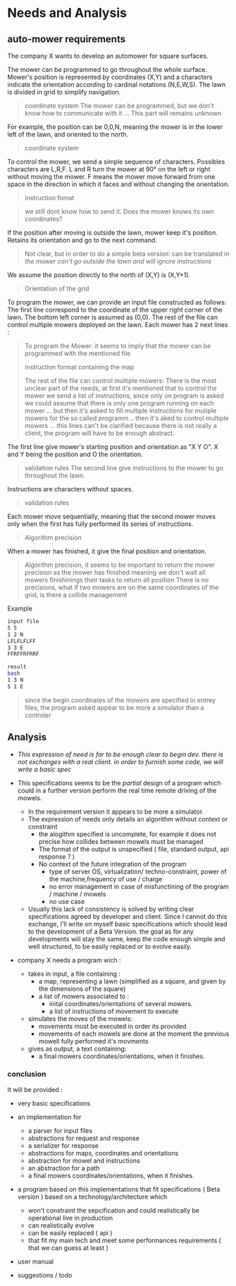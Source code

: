 # Needs and Analysis

## auto-mower requirements  

The company X wants to develop an automower for square surfaces.

The mower can be programmed to go throughout the whole surface. Mower's
position is represented by coordinates (X,Y) and a characters indicate the orientation
according to cardinal notations (N,E,W,S). The lawn is divided in grid to simplify
navigation.

> coordinate system
>The mower can be programmed, but we don't know how to communicate with it ... This part will remains unknown

For example, the position can be 0,0,N, meaning the mower is in the lower left of the
lawn, and oriented to the north.

>coordinate system

To control the mower, we send a simple sequence of characters. Possibles
characters are L,R,F. L and R turn the mower at 90° on the left or right without
moving the mower. F means the mower move forward from one space in the
direction in which it faces and without changing the orientation.

>instruction fomat

>we still dont know how to send it. Does the mower knows its own coordinates?

If the position after moving is outside the lawn, mower keep it's position. Retains its
orientation and go to the next command.

>Not clear, but in order to do a simple beta version: can be translated in *the mower can't go outside the lawn and will ignore instructions*

We assume the position directly to the north of (X,Y) is (X,Y+1).
>Orientation of the grid

To program the mower, we can provide an input file constructed as follows:
The first line correspond to the coordinate of the upper right corner of the lawn. The
bottom left corner is assumed as (0,0). The rest of the file can control multiple
mowers deployed on the lawn. Each mower has 2 next lines :

>To program the Mower: it seems to imply that the mower can be programmed with the mentioned file
>
>instruction format containing the map
>
>The rest of the file can control multiple mowers: There is the most unclear part of the needs, at first it's mentioned that to control the mower we send a list of instructions, since only on program is asked we could assume that there is only one program running on each mower ... but then it's asked to fill multiple instructions for mutiple mowers for the so called programm .. 
then it's aked to control multiple mowers ... this lines can't be clarified because there is not really a client, the program will have to be enough abstract.

The first line give mower's starting position and orientation as "X Y O". X and Y being
the position and O the orientation.
>validation rules 
The second line give instructions to the mower to go throughout the lawn.

Instructions are characters without spaces.
>validation rules 

Each mower move sequentially, meaning that the second mower moves only when
the first has fully performed its series of instructions.
>Algorithm precision 

When a mower has finished, it give the final position and orientation.
>Algorithm precision, it seems to be important to return the mower precision as the mower has finished meaning we don't wait all mowers finishinings their tasks to return all position
>There is no precisions, what if two mowers are on the same coordinates of the grid, is there a collide management 

Example
```bash
input file
5 5
1 2 N
LFLFLFLFF
3 3 E
FFRFFRFRRF

result
bash
1 3 N
5 1 E
```
> since the begin coordinates of the mowers are specified in entrey files, the program asked appear to be more a simulator than a controler
## Analysis

- *This expression of need is far to be enough clear to begin dev. there is not exchanges with a real client. in order to furnish some code, we will write a basic spec*
   
- This specifications seems to be the *partial* design of a program which could in a further version perform the real time remote driving of the mowels.
  - In the requirement version it appears to be more a simulator. 
  - The expression of needs only details an algorithm without context or constraint
    - the alogithm specified is uncomplete, for example it does not precise how collides between mowels must be managed
    - The format of the output is unspecified ( file, standard output, api response ? ) 
    - No context of the future integration of the program 
      - type of server OS, virtualization/ techno-constraint, power of the machine,frequency of use / charge 
      - no error management in case of misfunctining of the program / machine / mowels
      - no use case  
  -  Usually this lack of consistency is solved by writing clear specifications agreed by developer and client. Since I cannot do this exchange, I'll write on myself basic specifications which should lead to the development of a Beta Version. the goal as for any developments will stay the same, keep the code enough simple and well structured, to be easily replaced or to evolve easily. 
- company X needs a program wich : 
  - takes in input, a file containing :
    - a map, representing a lawn (simplified as a square, and given by the dimensions of the square)
    - a list of mowers associated to : 
      - inital coordinates/orientations of several mowers.
      - a list of instructions of movement to execute
  - simulates the moves of the mowels:
    - movements must be executed in order its provided
    - movements of each mowels are done at the moment the previous mowell fully performed it's movments  
  - gives as output, a text containing: 
    - a final mowers coordinates/orientations, when it finishes.


### conclusion 

It will be provided :  

- very basic specifications
- an implementation for 
  - a parser for input files
  - abstractions for request and response
  - a serializer for response 
  - abstractions for maps, coordinates and orientations
  - abstraction for mowel and instructions
  - an abstraction for a path 
  - a final mowers coordinates/orientations, when it finishes.
  
- a program based on this implementations that fit specifications ( Beta version ) based on a technology/architecture which 
    - won't constraint the sepcification and could realistically be operational live in production
    - can realistically evolve
    - can be easily replaced ( api )
    - that fit my main tech and meet some performances requirements ( that we can guess at least ) 
- user manual
- suggestions / todo 

